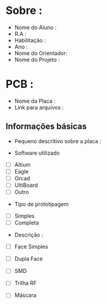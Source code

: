 # Sobre :

- Nome do Aluno : 
- R.A :
- Habilitação : 
- Ano : 
- Nome do Orientador: 
- Nome do Projeto :

# PCB :

- Nome da Placa :
- Link para arquivos : 

## Informações básicas

- Pequeno descritivo sobre a placa :

- Software utilizado 
 - [ ] Altium
 - [ ] Eagle
 - [ ] Orcad
 - [ ] UltiBoard
 - [ ] Outro

- Tipo de prototipagem
 - [ ] Simples
 - [ ] Completa

- Descrição :
 - [ ] Face Simples
 - [ ] Dupla Face
 - [ ] SMD
 - [ ] Trilha RF
 - [ ] Máscara 


